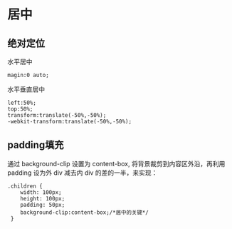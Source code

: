 # 居中

## 绝对定位

水平居中
```
magin:0 auto;
```
水平垂直居中
``` 
left:50%;
top:50%;
transform:translate(-50%,-50%);
-webkit-transform:translate(-50%,-50%);
```
## padding填充
通过 background-clip 设置为 content-box, 将背景裁剪到内容区外沿，再利用 padding 设为外 div 减去内 div 的差的一半，来实现：
```
.children {
    width: 100px;
    height: 100px;
    padding: 50px;
    background-clip:content-box;/*居中的关键*/
 }
```
